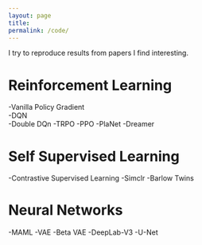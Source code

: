 ```yaml
---
layout: page
title: 
permalink: /code/
---
```


I try to reproduce results from papers I find interesting. 


<h1> Reinforcement Learning </h1>
-Vanilla Policy Gradient </br>
-DQN </br>
-Double DQn
-TRPO
-PPO
-PlaNet
-Dreamer


<h1> Self Supervised Learning </h1>

-Contrastive Supervised Learning
-Simclr
-Barlow Twins



<h1> Neural Networks </h1>
-MAML
-VAE
-Beta VAE
-DeepLab-V3
-U-Net

